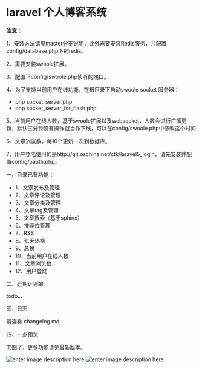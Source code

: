 # laravel 个人博客系统

**注意：**

1、安装方法请见master分支说明，此外需要安装Redis服务，并配置config/database.php下的redis。

2、需要安装swoole扩展。

3、配置下config/swoole.php侦听的端口。

4、为了支持当前用户在线功能，在根目录下启动swoole socket 服务器：

* php socket_server.php
* php socket_server_for_flash.php

5、当前用户在线人数，基于swoole扩展以及websocket，人数会进行广播更新，默认三分钟没有操作就当作下线，可以在config/swoole.php中修改这个时间

6、文章浏览数，每10个更新一次到数据库。

7、用户登陆使用的是http://git.oschina.net/ctk/laravel5_login，请先安装并配置config/oauth.php。

一、目录已有功能：

- 1、文章发布及管理
- 2、文章评论及管理
- 3、文章分类及管理
- 4、文章tag及管理
- 5、文章搜索（基于sphinx）
- 6、推荐位管理
- 7、RSS
- 8、七天热榜
- 9、总榜
- 10、当前用户在线人数
- 11、文章浏览数
- 12、用户登陆

二、近期计划的

todo...

三、日志

请查看 changelog.md

四、一点预览

老图了，更多功能请见最新版本。

![enter image description here](http://static.oschina.net/uploads/space/2015/0913/220520_9hIP_1777357.png)
![enter image description here](http://static.oschina.net/uploads/space/2015/0913/220521_WUuX_1777357.png)